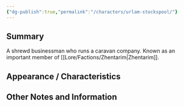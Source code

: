 ```yaml
---
{"dg-publish":true,"permalink":"/characters/urlam-stockspool/"}
---
```


## Summary
A shrewd businessman who runs a caravan company. Known as an important member of [[Lore/Factions/Zhentarim\|Zhentarim]].

## Appearance / Characteristics


## Other Notes and Information